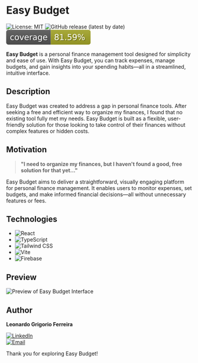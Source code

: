 # Easy Budget

![License: MIT](https://img.shields.io/badge/license-MIT-green.svg)
![GitHub release (latest by date)](https://img.shields.io/github/v/release/leogrigs/easy-budget)
![Coverage Badge](./badge.svg)

**Easy Budget** is a personal finance management tool designed for simplicity and ease of use. With Easy Budget, you can track expenses, manage budgets, and gain insights into your spending habits—all in a streamlined, intuitive interface.

## Description

Easy Budget was created to address a gap in personal finance tools. After seeking a free and efficient way to organize my finances, I found that no existing tool fully met my needs. Easy Budget is built as a flexible, user-friendly solution for those looking to take control of their finances without complex features or hidden costs.

## Motivation

> **"I need to organize my finances, but I haven't found a good, free solution for that yet..."**

Easy Budget aims to deliver a straightforward, visually engaging platform for personal finance management. It enables users to monitor expenses, set budgets, and make informed financial decisions—all without unnecessary features or fees.

## Technologies

- ![React](https://img.shields.io/badge/-React-61DAFB?logo=react&logoColor=white&style=flat)
- ![TypeScript](https://img.shields.io/badge/-TypeScript-007ACC?logo=typescript&logoColor=white&style=flat)
- ![Tailwind CSS](https://img.shields.io/badge/-Tailwind%20CSS-06B6D4?logo=tailwindcss&logoColor=white&style=flat)
- ![Vite](https://img.shields.io/badge/-Vite-646CFF?logo=vite&logoColor=white&style=flat)
- ![Firebase](https://img.shields.io/badge/-Firebase-FFCA28?logo=firebase&logoColor=white&style=flat)

## Preview

![Preview of Easy Budget Interface](https://github.com/user-attachments/assets/73b6a93a-f32f-4343-a549-946c8ad4cbb5)

## Author

**Leonardo Grigorio Ferreira**

[![LinkedIn](https://img.shields.io/badge/LinkedIn-blue?logo=linkedin&logoColor=white&style=flat)](https://www.linkedin.com/in/leonardo-grigorio-ferreira/)  
[![Email](https://img.shields.io/badge/Email-D14836?logo=gmail&logoColor=white&style=flat)](mailto:leo.grigorio16@gmail.com)

Thank you for exploring Easy Budget!

